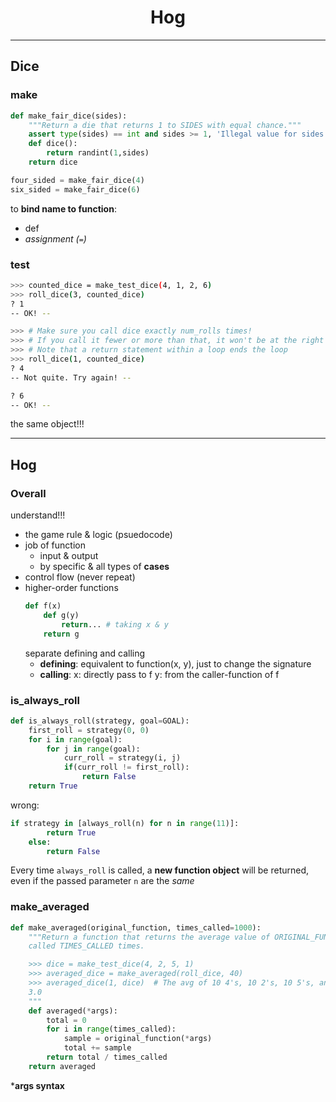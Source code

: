 # <center> Hog
---
## Dice
### make
```py
def make_fair_dice(sides):
    """Return a die that returns 1 to SIDES with equal chance."""
    assert type(sides) == int and sides >= 1, 'Illegal value for sides'
    def dice():
        return randint(1,sides)
    return dice

four_sided = make_fair_dice(4)
six_sided = make_fair_dice(6)
```
to **bind name to function**:
- def 
- *assignment (`=`)*
### test
```bash
>>> counted_dice = make_test_dice(4, 1, 2, 6)
>>> roll_dice(3, counted_dice)
? 1
-- OK! --

>>> # Make sure you call dice exactly num_rolls times!
>>> # If you call it fewer or more than that, it won't be at the right spot in the cycle for the next roll
>>> # Note that a return statement within a loop ends the loop
>>> roll_dice(1, counted_dice)
? 4
-- Not quite. Try again! --

? 6
-- OK! --
```
the same object!!!

---
## Hog
### Overall
understand!!!
- the game rule & logic (psuedocode)
- job of function 
  - input & output
  - by specific & all types of **cases**
- control flow (never repeat)
- higher-order functions
    ```py 
    def f(x)
        def g(y)
            return... # taking x & y
        return g
    ```
    separate defining and calling 
  - **defining**: equivalent to function(x, y), just to change the signature
  - **calling**:
    x: directly pass to f
    y: from the caller-function of f

### is_always_roll
```py
def is_always_roll(strategy, goal=GOAL):
    first_roll = strategy(0, 0)
    for i in range(goal):
        for j in range(goal):
            curr_roll = strategy(i, j)
            if(curr_roll != first_roll):
                return False
    return True
```
wrong:
```py
if strategy in [always_roll(n) for n in range(11)]:
        return True 
    else:
        return False
```
Every time `always_roll` is called, a **new function object** will be returned, even if the passed parameter `n` are the *same*

### make_averaged
```py
def make_averaged(original_function, times_called=1000):
    """Return a function that returns the average value of ORIGINAL_FUNCTION
    called TIMES_CALLED times.

    >>> dice = make_test_dice(4, 2, 5, 1)
    >>> averaged_dice = make_averaged(roll_dice, 40)
    >>> averaged_dice(1, dice)  # The avg of 10 4's, 10 2's, 10 5's, and 10 1's
    3.0
    """
    def averaged(*args):
        total = 0
        for i in range(times_called):
            sample = original_function(*args)
            total += sample
        return total / times_called
    return averaged
```

***args syntax**